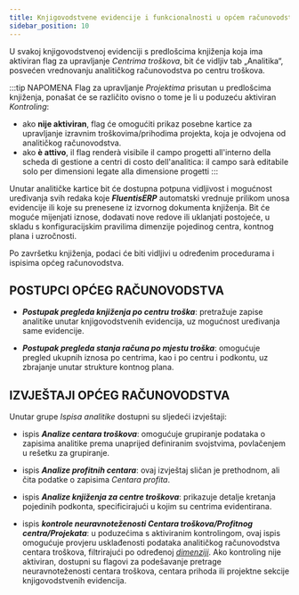 ```yaml
---
title: Knjigovodstvene evidencije i funkcionalnosti u općem računovodstvu 
sidebar_position: 10
---
```


U svakoj knjigovodstvenoj evidenciji s predlošcima knjiženja koja ima aktiviran flag za upravljanje *Centrima troškova*, bit će vidljiv tab „Analitika“, posvećen vrednovanju analitičkog računovodstva po centru troškova. 

:::tip NAPOMENA
Flag za upravljanje *Projektima* prisutan u predlošcima knjiženja, ponašat će se različito ovisno o tome je li u poduzeću aktiviran *Kontroling*: 
- ako **nije aktiviran**, flag će omogućiti prikaz posebne kartice za upravljanje izravnim troškovima/prihodima projekta, koja je odvojena od analitičkog računovodstva. 
- ako **è attivo**, il flag renderà visibile il campo progetti all'interno della scheda di gestione a centri di costo dell'analitica: il campo sarà editabile solo per dimensioni legate alla dimensione progetti
:::

Unutar analitičke kartice bit će dostupna potpuna vidljivost i mogućnost uređivanja svih redaka koje ***FluentisERP*** automatski vrednuje prilikom unosa evidencije ili koje su prenesene iz izvornog dokumenta knjiženja. Bit će moguće mijenjati iznose, dodavati nove redove ili uklanjati postojeće, u skladu s konfiguracijskim pravilima dimenzije pojedinog centra, kontnog plana i uzročnosti.

Po završetku knjiženja, podaci će biti vidljivi u određenim procedurama i ispisima općeg računovodstva. 

## POSTUPCI OPĆEG RAČUNOVODSTVA 
- ***Postupak pregleda knjiženja po centru troška***: pretražuje zapise analitike unutar knjigovodstvenih evidencija, uz mogućnost uređivanja same evidencije. 

- ***Postupak pregleda stanja računa po mjestu troška***: omogućuje pregled ukupnih iznosa po centrima, kao i po centru i podkontu, uz zbrajanje unutar strukture kontnog plana. 

## IZVJEŠTAJI OPĆEG RAČUNOVODSTVA
Unutar grupe *Ispisa analitike* dostupni su sljedeći izvještaji:
- ispis ***Analize centara troškova***: omogućuje grupiranje podataka o zapisima analitike prema unaprijed definiranim svojstvima, povlačenjem u rešetku za grupiranje.  
- ispis ***Analize profitnih centara***: ovaj izvještaj sličan je prethodnom, ali čita podatke o zapisima  *Centara profita*.  
- ispis ***Analize knjiženja za centre troškova***: prikazuje detalje kretanja pojedinih podkonta, specificirajući u kojim su centrima evidentirana.  

- ispis ***kontrole neuravnoteženosti Centara troškova/Profitnog centra/Projekata***: u poduzećima s aktiviranim kontrolingom, ovaj ispis omogućuje provjeru usklađenosti podataka analitičkog računovodstva centara troškova, filtrirajući po određenoj [*dimenziji*](/docs/controlling/controlling-parametrization/controlling-specific-settings/dimension). Ako kontroling nije aktiviran, dostupni su flagovi za podešavanje pretrage neuravnoteženosti centara troškova, centara prihoda ili projektne sekcije knjigovodstvenih evidencija.  